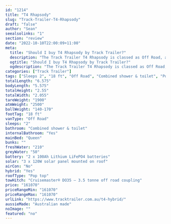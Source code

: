 ```yaml
---
id: "1214"
title: "T4 Rhapsody"
slug: "Track-Trailer-T4-Rhapsody"
draft: "false"
author: "Sean"
seealsolinks: "1"
section: "review"
date: "2022-10-10T22:00:09+11:00"
meta:
  title: "Should I buy T4 Rhapsody by Track Trailer?"
  description: "The Track Trailer T4 Rhapsody is classed as Off Road, and sleeps 2 people. It is Australian made and comes in at 18 ft. It generally has Combined shower & toilet."
  ogtitle: "Should I buy T4 Rhapsody by Track Trailer?"
  ogdescription: "The Track Trailer T4 Rhapsody is classed as Off Road, and sleeps 2 people. It is Australian made and comes in at 18 ft. It generally has Combined shower & toilet."
categories: ["Track Trailer"]
tags: ["Sleeps 2", "18 ft", "Off Road", "Combined shower & toilet", "Pop top", "Over 100k"]
totalLength: "6.575"
bodyLength: "5.575"
totalHeight: "2.55"
totalWidth: "2.055"
tareWeight: "1900"
atmWeight: "2500"
ballWeight: "140-170"
footTag: "18 ft"
vanType: "Off Road"
sleeps: "2"
bathroom: "Combined shower & toilet"
internalBathroom: "Yes"
mainBed: "Queen"
bunks: ""
freshWater: "210"
greyWater: "50"
battery: "2 x 100Ah Lithium LiFePO4 batteries"
solar: "3 x 120W solar panel mounted on roof"
airCon: "No"
hybrid: "Yes"
roofType: "Pop top"
towHitch: "Cruisemaster® DO35 – 3.5 tonne off road coupling"
price: "161070"
priceRangeMin: "161070"
priceRangeMax: "161070"
urlLink: "https://www.tracktrailer.com.au/t4-hybrid/"
aussieMade: "Australian made"
noImage: ""
featured: "no"
---
```

